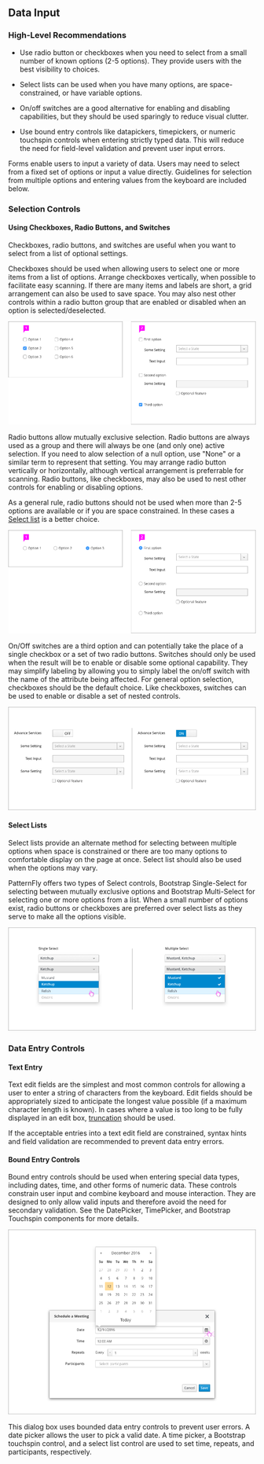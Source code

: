 ## Data Input

### High-Level Recommendations

* Use radio button or checkboxes when you need to select from a small number of known options (2-5 options).  They provide users with the best visibility to choices.

* Select lists can be used when you have many options, are space-constrained, or  have variable options.

* On/off switches are a good alternative for enabling and disabling capabilities, but they should be used sparingly to reduce visual clutter.

* Use bound entry controls like datapickers, timepickers, or numeric touchspin  controls when entering strictly typed data.  This will reduce the need for field-level validation and prevent user input errors.


Forms enable users to input a variety of data.  Users may need to select from a fixed set of options or input a value directly.  Guidelines for selection from multiple options and entering values from the keyboard are included below.

### Selection Controls

#### Using Checkboxes, Radio Buttons, and Switches
Checkboxes, radio buttons, and switches are useful when you want to select from a list of optional settings.  

Checkboxes should be used when allowing users to select one or more items from a list of options. Arrange checkboxes vertically, when possible to facilitate easy scanning.  If there are many items and labels are short, a grid arrangement can also be used to save space.  You may also nest other controls within a radio button group that are enabled or disabled when an option is selected/deselected.

![Checkbox Usage](img/data-input-checkboxes.png)

Radio buttons allow mutually exclusive selection.  Radio buttons are always used as a group and there will always be one (and only one) active selection.  If you need to alow selection of a null option, use "None" or a similar term to represent that setting.  You may arrange radio button vertically or horizontally, although vertical arrangement is preferrable for scanning.  Radio buttons, like checkboxes, may also be used to nest other controls for enabling or disabling options.

As a general rule, radio buttons should not be used when more than 2-5 options are available or if you are space constrained.  In these cases a [Select list](#select-lists) is a better choice.

![Radio Button Usage](img/data-input-radio-buttons.png)

On/Off switches are a third option and can potentially take the place of a single checkbox or a set of two radio buttons.  Switches should only be used when the result will be to enable or disable some optional capability.  They may simplify labeling by allowing you to simply label the on/off switch with the name of the attribute being affected.  For general option selection, checkboxes should be the default choice.  Like checkboxes, switches can be used to enable or disable a set of nested controls.

![Switch Usage](img/data-input-switch.png)


#### Select Lists
Select lists provide an alternate method for selecting between multiple options when space is constrained or there are too many options to comfortable display on the page at once.  Select list should also be used when the options may vary.

PatternFly offers two types of Select controls, Bootstrap Single-Select for selecting between mutually exclusive options and Bootstrap Multi-Select for selecting one or more options from a list.  When a small number of options exist, radio buttons or checkboxes are preferred over select lists as they serve to make all the options visible.

![Bootstrap Single Select](img/bootstrap-single-multi-select.png)


### Data Entry Controls

#### Text Entry
Text edit fields are the simplest and most common controls for allowing a user to enter a string of characters from the keyboard.  Edit fields should be appropriately sized to anticipate the longest value possible (if a maximum character length is known).  In cases where a value is too long to be fully displayed in an edit box, [truncation](http://www.patternfly.org/styles/terminology-and-wording/#_) should be used.

If the acceptable entries into a text edit field are constrained, syntax hints and field validation are recommended to prevent data entry errors.

#### Bound Entry Controls
Bound entry controls should be used when entering special data types, including dates, time, and other forms of numeric data.  These controls constrain user input and combine keyboard and mouse interaction.  They are designed to only allow valid inputs and therefore avoid the need for secondary validation.  See the DatePicker, TimePicker, and Bootstrap Touchspin components for more details.

![Bound Data Input](img/data-input-bound-controls.png)

This dialog box uses bounded data entry controls to prevent user errors.  A date picker allows the user to pick a valid date.  A time picker, a Bootstrap touchspin control, and a select list control are used to set time, repeats, and participants, respectively.
